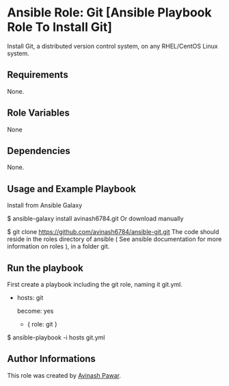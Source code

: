 # Ansible Role: Git [Ansible Playbook Role To Install Git]

Install Git, a distributed version control system, on any RHEL/CentOS Linux system.

## Requirements

None.

## Role Variables
None

## Dependencies

None.

## Usage and Example Playbook

Install from Ansible Galaxy

$ ansible-galaxy install avinash6784.git
Or download manually

$ git clone https://github.com/avinash6784/ansible-git.git 
The code should reside in the roles directory of ansible ( See ansible documentation for more information on roles ), in a folder git.

## Run the playbook

First create a playbook including the git role, naming it git.yml.
- hosts: git

  become: yes

   - { role: git }

$ ansible-playbook -i hosts git.yml


## Author Informations

This role was created by [Avinash Pawar](https://github.com/avinash6784/ansible-git).
